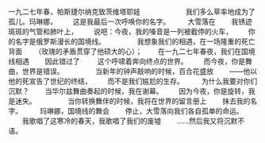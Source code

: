 一九二七年春，帕斯捷尔纳克致茨维塔耶娃 
　　　　 
　　我们多么草率地成为了孤儿。玛琳娜， 
　　这是我最后一次呼唤你的名字。 
　　 大雪落在 
　　我锈迹斑斑的气管和肺叶上， 
　　说吧：今夜，我的嗓音是一列被截停的火车， 
　　你的名字是俄罗斯漫长的国境线。 
　　 
　　我想象我们的相遇，在一场隆重的死亡背面 
　　（玫瑰的矛盾贯穿了他硕大的心）； 
　　在一九二七年春夜，我们在国境线相遇 
　　因此错过了 
　　 这个呼啸着奔向终点的世界。 
　　而今夜，你是舞曲，世界是错误。 
　　 
　　当新年的钟声敲响的时候，百合花盛放 
　　——他以他的死宣告了世纪的终结， 
　　而不是我们尴尬的生存。 
　　 为什么我要对你们沉默？ 
　　当华尔兹舞曲奏起的时候，我在谢幕。 
　　因为今夜，你是旋转，我是迷失。 
　　 
　　当你转换舞伴的时候，我将在世界的留言册上 
　　抹去我的名字。 
　　 玛琳娜，国境线的舞会 
　　停止，大雪落向我们各自孤单的命运。 
　　我歌唱了这寒冷的春天，我歌唱了我们的废墟 
　　……然后我又将沉默不语。
